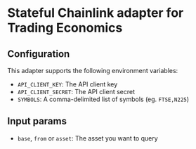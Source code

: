 # Stateful Chainlink adapter for Trading Economics

## Configuration

This adapter supports the following environment variables:

- `API_CLIENT_KEY`: The API client key
- `API_CLIENT_SECRET`: The API client secret
- `SYMBOLS`: A comma-delimited list of symbols (eg. `FTSE,N225`)

## Input params

- `base`, `from` or `asset`: The asset you want to query
